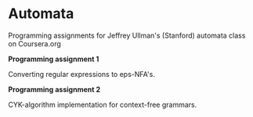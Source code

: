 Automata
========

Programming assignments for Jeffrey Ullman's (Stanford) automata class on Coursera.org


<b>Programming assignment 1</b>

Converting regular expressions to eps-NFA's.



<b>Programming assignment 2</b>

CYK-algorithm implementation for context-free grammars.
